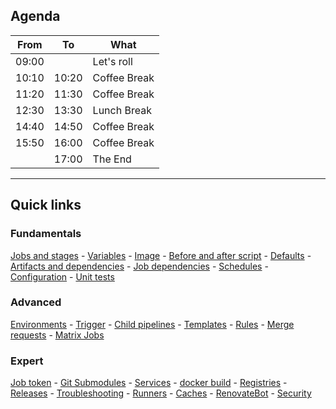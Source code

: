 ## Agenda

| From  | To    | What                                            |
|-------|-------|-------------------------------------------------|
| 09:00 |       | Let's roll <i class="fa fa-rabbit-running"></i> |
| 10:10 | 10:20 | Coffee Break <i class="fa fa-mug-hot"></i>      |
| 11:20 | 11:30 | Coffee Break <i class="fa fa-mug-hot"></i>      |
| 12:30 | 13:30 | Lunch Break <i class="fa fa-pot-food"></i>      |
| 14:40 | 14:50 | Coffee Break <i class="fa fa-mug-hot"></i>      |
| 15:50 | 16:00 | Coffee Break <i class="fa fa-mug-hot"></i>      |
|       | 17:00 | The End <i class="fa fa-flag-checkered"></i>    |

---

## Quick links

### Fundamentals

[Jobs and stages](#/gitlab_jobs) - [Variables](#/gitlab_variables) - [Image](#/gitlab_image) - [Before and after script](#/gitlab_script_blocks) - [Defaults](#/gitlab_default) - [Artifacts and dependencies](#/gitlab_artifacts) - [Job dependencies](#/gitlab_job_deps) - [Schedules](#/gitlab_schedules) - [Configuration](#/gitlab_ci_configuration) - [Unit tests](#/gitlab_unit_tests)

### Advanced

[Environments](#/gitlab_environments) - [Trigger](#/gitlab_triggers) - [Child pipelines](#/gitlab_triggers) - [Templates](#/gitlab_templates) - [Rules](#/gitlab_rules) - [Merge requests](#/gitlab_merge_requests) - [Matrix Jobs](#/gitlab_matrix_jobs)

### Expert

[Job token](#/gitlab_job_token) - [Git Submodules](#/gitlab_git_submodules) - [Services](#/gitlab_services) - [docker build](#/gitlab_docker) - [Registries](#/gitlab_registries) - [Releases](#/gitlab_releases) - [Troubleshooting](#/gitlab_troubleshooting) - [Runners](#/gitlab_runners) - [Caches](#/gitlab_caches) - [RenovateBot](#/gitlab_renovate) - [Security](#/gitlab_security)
